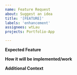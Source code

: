 ```yaml
---
name: Feature Request
about: Suggest an idea
title: '[FEATURE]'
labels: 'enhancement'
assignees: wtLau
projects: Portfolio-App

---
```


**Expected Feature**


**How it will be implemented/work**


**Additional Context**


